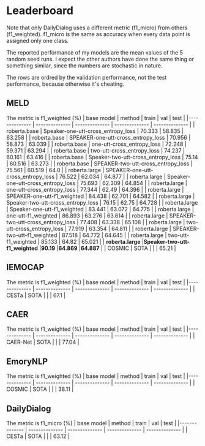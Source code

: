 # Leaderboard
Note that only DailyDialog uses a different metric (f1_micro) from others (f1_weighted). f1_micro is the same as accuracy when every data point is assigned only one class.

The reported performance of my models are the mean values of the 5 random seed runs. I expect the other authors have done the same thing or something similar, since the numbers are stochastic in nature.

The rows are ordred by the validation performance, not the test performance, because otherwise it's cheating.

## MELD 
The metric is f1_weighted (%)
|  base model | method | train | val | test |
|-------------- | -------------- | -------------- | -------------- | -------------- | 
| roberta.base | Speaker-one-utt-cross_entropy_loss | 70.333 | 58.835 | 63.258 | 
| roberta.base | SPEAKER-one-utt-cross_entropy_loss | 70.956 | 58.873 | 63.039 | 
| roberta.base | one-utt-cross_entropy_loss | 72.248 | 59.371 | 63.294 | 
| roberta.base | two-utt-cross_entropy_loss | 74.237 | 60.161 | 63.416 | 
| roberta.base | Speaker-two-utt-cross_entropy_loss | 75.14 | 60.516 | 63.273 | 
| roberta.base | SPEAKER-two-utt-cross_entropy_loss | 75.561 | 60.519 | 64.0 | 
| roberta.large | SPEAKER-one-utt-cross_entropy_loss | 76.522 | 62.034 | 64.877 | 
| roberta.large | Speaker-one-utt-cross_entropy_loss | 75.693 | 62.309 | 64.854 | 
| roberta.large | one-utt-cross_entropy_loss | 77.344 | 62.49 | 64.396 | 
| roberta.large | SPEAKER-one-utt-f1_weighted | 84.438 | 62.701 | 64.582 | 
| roberta.large | Speaker-two-utt-cross_entropy_loss | 76.15 | 62.75 | 64.728 | 
| roberta.large | Speaker-one-utt-f1_weighted | 83.441 | 63.072 | 64.775 | 
| roberta.large | one-utt-f1_weighted | 86.893 | 63.276 | 63.614 | 
| roberta.large | SPEAKER-two-utt-cross_entropy_loss | 77.408 | 63.338 | 65.108 | 
| roberta.large | two-utt-cross_entropy_loss | 77.919 | 63.354 | 64.811 | 
| roberta.large | SPEAKER-two-utt-f1_weighted | 87.518 | 64.772 | 64.645 | 
| roberta.large | two-utt-f1_weighted | 85.133 | 64.82 | 65.021 | 
| **roberta.large** |**Speaker-two-utt-f1_weighted** |**90.19** |**64.869** |**64.887** |
| COSMIC | SOTA |   |   | 65.21 |
## IEMOCAP 
The metric is f1_weighted (%)
|  base model | method | train | val | test |
|-------------- | -------------- | -------------- | -------------- | -------------- | 
| CESTa | SOTA |   |   | 67.1 |
## CAER 
The metric is f1_weighted (%)
|  base model | method | train | val | test |
|-------------- | -------------- | -------------- | -------------- | -------------- | 
| CAER-Net | SOTA |   |   | 77.04 |
## EmoryNLP 
The metric is f1_weighted (%)
|  base model | method | train | val | test |
|-------------- | -------------- | -------------- | -------------- | -------------- | 
| COSMIC | SOTA |   |   | 38.11 |
## DailyDialog 
The metric is f1_micro (%)
|  base model | method | train | val | test |
|-------------- | -------------- | -------------- | -------------- | -------------- | 
| CESTa | SOTA |   |   | 63.12 |
